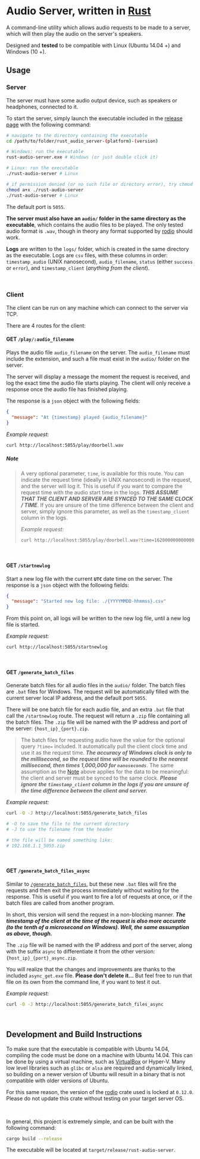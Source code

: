 # Audio Server, written in [Rust](https://www.rust-lang.org/)
A command-line utility which allows audio requests to be made to a server, which will then play the audio on the server's speakers.

Designed and **tested** to be compatible with Linux (Ubuntu 14.04 +) and Windows (10 +).

## Usage
### Server
The server must have some audio output device, such as speakers or headphones, connected to it.

To start the server, simply launch the executable included in the [release page](https://github.com/codynhanpham/rust_audio_server/releases) with the following command:
```bash
# navigate to the directory containing the executable
cd /path/to/folder/rust_audio_server-(platform)-(version)

# Windows: run the executable
rust-audio-server.exe # Windows (or just double click it)

# Linux: run the executable
./rust-audio-server # Linux

# if permission denied (or no such file or directory error), try chmod a+x first
chmod a+x ./rust-audio-server
./rust-audio-server # Linux
```

The default port is `5055`.

**The server must also have an `audio/` folder in the same directory as the executable**, which contains the audio files to be played. The only tested audio format is `.wav`, though in theory any format supported by [rodio](https://docs.rs/rodio/0.12.0/rodio/index.html) should work.

**Logs** are written to the `logs/` folder, which is created in the same directory as the executable. Logs are `csv` files, with these columns in order: `timestamp_audio` (UNIX nanosecond), `audio_filename`, `status` (either `success` or `error`), and `timestamp_client` (*anything from the client*).

</br>

### Client
The client can be run on any machine which can connect to the server via TCP.

There are 4 routes for the client:
#### GET `/play/:audio_filename`
Plays the audio file `audio_filename` on the server. The `audio_filename` must include the extension, and such a file must exist in the `audio/` folder on the server.

The server will display a message the moment the request is received, and log the exact time the audio file starts playing. The client will only receive a response once the audio file has finished playing.

The response is a `json` object with the following fields:
```json
{
  "message": "At {timestamp} played {audio_filename}"
}
```

*Example request:*
```bash
curl http://localhost:5055/play/doorbell.wav
```

##### Note

> A very optional parameter, `time`, is available for this route. You can indicate the request time (ideally in UNIX nanosecond) in the request, and the server will log it. This is useful if you want to compare the request time with the audio start time in the logs. ***THIS ASSUME THAT THE CLIENT AND SERVER ARE SYNCED TO THE SAME CLOCK / TIME***. If you are unsure of the time difference between the client and server, simply ignore this parameter, as well as the `timestamp_client` column in the logs.
>
> *Example request:*
> ```bash
> curl http://localhost:5055/play/doorbell.wav?time=1620000000000000000
> ```

</br>

#### GET `/startnewlog`
Start a new log file with the current **`UTC`** date time on the server. The response is a `json` object with the following fields:
```json
{
  "message": "Started new log file: ./{YYYYMMDD-hhmmss}.csv"
}
```

From this point on, all logs will be written to the new log file, until a new log file is started.

*Example request:*
```bash
curl http://localhost:5055/startnewlog
```

</br>

#### GET `/generate_batch_files`
Generate batch files for all audio files in the `audio/` folder. The batch files are `.bat` files for Windows. The request will be automatically filled with the current server local IP address, and the default port `5055`.

There will be one batch file for each audio file, and an extra `.bat` file that call the `/startnewlog` route. The request will return a `.zip` file containing all the batch files. The `.zip` file will be named with the IP address and port of the server: `{host_ip}_{port}.zip`.

> The batch files for requesting audio have the value for the optional query `?time=` included. It automatically pull the client clock time and use it as the request time. ***The accuracy of Windows clock is only to the millisecond, so the request time will be rounded to the nearest millisecond, then times 1,000,000 for `nanoseconds`***. The same assumption as the [Note](#note) above applies for the data to be meaningful: the client and server must be synced to the same clock. ***Please ignore the `timestamp_client` column in the logs if you are unsure of the time difference between the client and server.***

*Example request:*
```bash
curl -O -J http://localhost:5055/generate_batch_files

# -O to save the file to the current directory
# -J to use the filename from the header

# the file will be named something like:
# 192.168.1.1_5055.zip
```

</br>

#### GET `/generate_batch_files_async`
Similar to [`/generate_batch_files`](#get-generate_batch_files), but these new `.bat` files will fire the requests and then exit the process immediately without waiting for the response. This is useful if you want to fire a lot of requests at once, or if the batch files are called from another program.

In short, this version will send the request in a non-blocking manner. ***The timestamp of the client at the time of the request is also more accurate (to the tenth of a microsecond on Windows). Well, the same assumption as above, though.***

The `.zip` file will be named with the IP address and port of the server, along with the suffix `async` to differentiate it from the other version: `{host_ip}_{port}_async.zip`.

You will realize that the changes and improvements are thanks to the included `async_get.exe` file. **Please don't delete it...** But feel free to run that file on its own from the command line, if you want to test it out.

*Example request:*
```bash
curl -O -J http://localhost:5055/generate_batch_files_async
```

</br>

## Development and Build Instructions
To make sure that the executable is compatible with Ubuntu 14.04, compiling the code must be done on a machine with Ubuntu 14.04. This can be done by using a virtual machine, such as [VirtualBox](https://www.virtualbox.org/) or Hyper-V. Many low level libraries such as `glibc` or `alsa` are required and dynamically linked, so building on a newer version of Ubuntu will result in a binary that is not compatible with older versions of Ubuntu.

For this same reason, the version of the [rodio](https://docs.rs/rodio/0.12.0/rodio/index.html) crate used is locked at `0.12.0`. Please do not update this crate without testing on your target server OS.

</br>

In general, this project is extremely simple, and can be built with the following command:
```bash
cargo build --release
```

The executable will be located at `target/release/rust-audio-server`.
